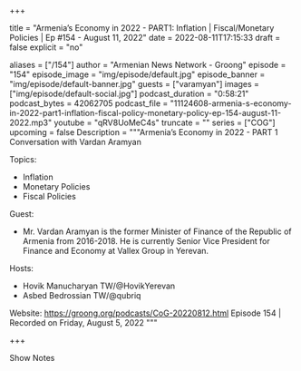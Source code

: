 
+++

title = "Armenia’s Economy in 2022 - PART1: Inflation | Fiscal/Monetary Policies | Ep #154 - August 11, 2022"
date = 2022-08-11T17:15:33
draft = false
explicit = "no"

aliases = ["/154"]
author = "Armenian News Network - Groong"
episode = "154"
episode_image = "img/episode/default.jpg"
episode_banner = "img/episode/default-banner.jpg"
guests = ["varamyan"]
images = ["img/episode/default-social.jpg"]
podcast_duration = "0:58:21"
podcast_bytes = 42062705
podcast_file = "11124608-armenia-s-economy-in-2022-part1-inflation-fiscal-policy-monetary-policy-ep-154-august-11-2022.mp3"
youtube = "qRV8UoMeC4s"
truncate = ""
series = ["COG"]
upcoming = false
Description = """Armenia’s Economy in 2022 - PART 1
Conversation with Vardan Aramyan

Topics:
 * Inflation
 * Monetary Policies
 * Fiscal Policies

Guest:
 * Mr. Vardan Aramyan is the former Minister of Finance of the Republic of Armenia from 2016-2018. He is currently Senior Vice President for Finance and Economy at Vallex Group in Yerevan.

Hosts:
 * Hovik Manucharyan TW/@HovikYerevan
 * Asbed Bedrossian TW/@qubriq

Website: https://groong.org/podcasts/CoG-20220812.html
Episode 154 | Recorded on Friday, August 5, 2022
"""

+++

Show Notes

